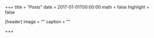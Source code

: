 +++
title = "Posts"
date = 2017-01-01T00:00:00
math = false
highlight = false

[header]
image = ""
caption = ""

+++
